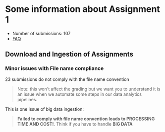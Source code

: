 # Some information about Assignment 1

* Number of submissions: 107
* [FAQ](assignment1-faq.md)

## Download and Ingestion of Assignments

### Minor issues with File name compliance

23 submissions do not comply with the file name convention
>Note: this won't affect the grading but we want you to understand it is an issue when we automate some steps in our data analytics pipelines.

This is one issue of big data ingestion:

>**Failed to comply with file name convention leads to PROCESSING TIME AND COST!**. Think if you have to handle **BIG DATA**
